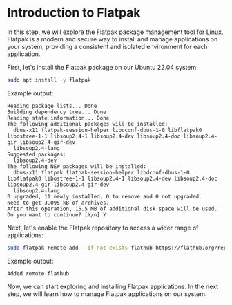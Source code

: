 # Introduction to Flatpak

In this step, we will explore the Flatpak package management tool for Linux. Flatpak is a modern and secure way to install and manage applications on your system, providing a consistent and isolated environment for each application.

First, let's install the Flatpak package on our Ubuntu 22.04 system:

```bash
sudo apt install -y flatpak
```

Example output:

```
Reading package lists... Done
Building dependency tree... Done
Reading state information... Done
The following additional packages will be installed:
  dbus-x11 flatpak-session-helper libdconf-dbus-1-0 libflatpak0 libostree-1-1 libsoup2.4-1 libsoup2.4-dev libsoup2.4-doc libsoup2.4-gir libsoup2.4-gir-dev
  libsoup2.4-lang
Suggested packages:
  libsoup2.4-dev
The following NEW packages will be installed:
  dbus-x11 flatpak flatpak-session-helper libdconf-dbus-1-0 libflatpak0 libostree-1-1 libsoup2.4-1 libsoup2.4-dev libsoup2.4-doc libsoup2.4-gir libsoup2.4-gir-dev
  libsoup2.4-lang
0 upgraded, 11 newly installed, 0 to remove and 0 not upgraded.
Need to get 3,095 kB of archives.
After this operation, 15.5 MB of additional disk space will be used.
Do you want to continue? [Y/n] Y
```

Next, let's enable the Flatpak repository to access a wider range of applications:

```bash
sudo flatpak remote-add --if-not-exists flathub https://flathub.org/repo/flathub.flatpakrepo
```

Example output:

```
Added remote flathub
```

Now, we can start exploring and installing Flatpak applications. In the next step, we will learn how to manage Flatpak applications on our system.
